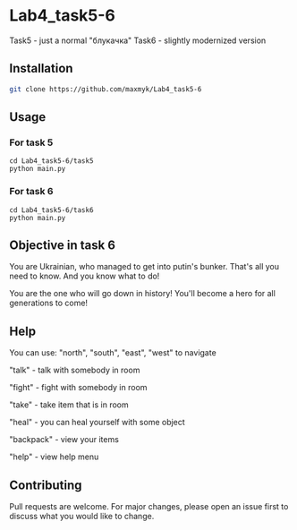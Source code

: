 # Lab4_task5-6

Task5 - just a normal "блукачка"
Task6 - slightly modernized version

## Installation

```bash
git clone https://github.com/maxmyk/Lab4_task5-6
```

## Usage

### For task 5
```
cd Lab4_task5-6/task5
python main.py
```

### For task 6
```
cd Lab4_task5-6/task6
python main.py
```

## Objective in task 6

You are Ukrainian, who managed to get into putin's bunker.
That's all you need to know.
And you know what to do!

You are the one who will go down in history!
You'll become a hero for all generations to come!

## Help

You can use:
"north", "south", "east", "west" to navigate

"talk"      - talk with somebody in room

"fight"     - fight with somebody in room

"take"      - take item that is in room

"heal"      - you can heal yourself with some object

"backpack"  - view your items

"help"      - view help menu

## Contributing
Pull requests are welcome. For major changes, please open an issue first to discuss what you would like to change.

